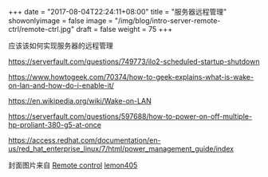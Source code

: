 +++
date = "2017-08-04T22:24:11+08:00"
title = "服务器远程管理"
showonlyimage = false
image = "/img/blog/intro-server-remote-ctrl/remote-ctrl.jpg"
draft = false
weight = 75
+++

应该该如何实现服务器的远程管理
<!--more-->

https://serverfault.com/questions/749773/ilo2-scheduled-startup-shutdown

https://www.howtogeek.com/70374/how-to-geek-explains-what-is-wake-on-lan-and-how-do-i-enable-it/

https://en.wikipedia.org/wiki/Wake-on-LAN

https://serverfault.com/questions/597688/how-to-power-on-off-multiple-hp-proliant-380-g5-at-once

https://access.redhat.com/documentation/en-us/red_hat_enterprise_linux/7/html/power_management_guide/index

封面图片来自 [Remote control](https://dribbble.com/shots/3442917-Remote-control) <a href="https://dribbble.com/lemon405285"><i class="fa fa-dribbble" aria-hidden="true"></i> lemon405</a>  
